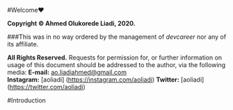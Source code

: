 #Welcome❤

**Copyright © Ahmed Olukorede Liadi, 2020.**

###This was in no way ordered by the management of _devcareer_ nor any of its affiliate.

**All Rights Reserved.**
Requests for permission for, or further information on usage of this document should be addressed to the author, via the following media:
**E-mail:** ao.liadiahmed@gmail.com  
**Instagram:** [aoliadi] (https://instagram.com/aoliadi) 
**Twitter:** [aoliadi] (https://twitter.com/aoliadi) 


#Introduction
  
